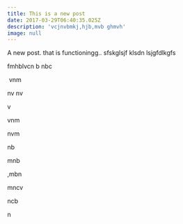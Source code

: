 ```yaml
---
title: This is a new post
date: 2017-03-29T06:40:35.025Z
description: 'vcjnvbmkj,hjb,mvb ghmvh'
image: null
---
```


A new post. that is functioningg.. sfskglsjf klsdn lsjgfdlkgfs

fmhblvcn b nbc

 vnm 

nv nv 

v 

vnm

nvm

nb

mnb

,mbn

mncv

ncb

n
